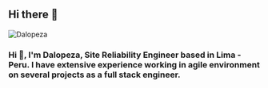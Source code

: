 ## Hi there 👋
<img src="http://dalopeza.epizy.com/dalopezaa_2024.jpg" align="center" alt="Dalopeza">
&emsp;
<h3 align="left">Hi 👋, I'm Dalopeza, Site Reliability Engineer based in Lima - Peru. I have extensive experience working in agile environment on several projects as a full stack engineer.</h3>
&emsp;

<!--
**dalopeza/dalopeza** is a ✨ _special_ ✨ repository because its `README.md` (this file) appears on your GitHub profile.

Here are some ideas to get you started:

- 🔭 I’m currently working on ...
- 🌱 I’m currently learning ...
- 👯 I’m looking to collaborate on ...
- 🤔 I’m looking for help with ...
- 💬 Ask me about ...
- 📫 How to reach me: ...
- 😄 Pronouns: ...
- ⚡ Fun fact: ...
-->
